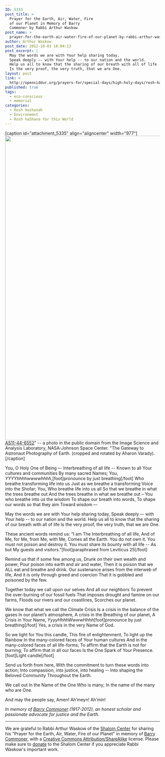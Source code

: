 ```yaml
---
ID: 5333
post_title: >
  Prayer for the Earth, Air, Water, Fire
  of our Planet in Memory of Barry
  Commoner by Rabbi Arthur Waskow
post_name: >
  prayer-for-the-earth-air-water-fire-of-our-planet-by-rabbi-arthur-waskow
author: Arthur Waskow
post_date: 2012-10-03 18:04:13
post_excerpt: |
  May the words we are with Your help sharing today,
  Speak deeply –- with Your help -- to our nation and the world.
  Help us all to know that the sharing of our breath with all of life
  Is the very proof, the very truth, that we are One.
layout: post
link: >
  http://opensiddur.org/prayers-for/special-days/high-holy-days/rosh-hashanah/prayer-for-the-earth-air-water-fire-of-our-planet-by-rabbi-arthur-waskow/
published: true
tags:
  - eco-conscious
  - memorial
categories:
  - Rosh Hashanah
  - Environment
  - Rosh haShana for this World
---
```

[caption id="attachment_5335" align="aligncenter" width="977"]<img src="http://opensiddur.org/wp-content/uploads/2012/10/AS11-44-6552-crop.jpg" alt="" title="AS11-44-6552 (crop) by NASA" width="977" height="992" class="size-full wp-image-5335" /> <a href="http://commons.wikimedia.org/wiki/File:AS11-44-6552.jpg">AS11-44-6552</a>" -- a photo in the public domain from the Image Science and Analysis Laboratory, NASA-Johnson Space Center. "The Gateway to Astronaut Photography of Earth. (cropped and rotated by Aharon Varady).[/caption]

You, O Holy One of Being –-
Interbreathing of all life  --
Known to all Your cultures and communities
By many sacred Names;
You, <em>YYYYhhhhwwwwhhhh</em>,[foot]pronounce by just breathing[/foot]
Who breathe transforming life into us
Just as we breathe a transforming Voice into the Shofar;
You, Who breathe life into us all
So that we breathe in what the trees breathe out
And the trees breathe in what we breathe out –
You who breathe into us the wisdom
To shape our breath into words,
To shape our words so that they aim
Toward wisdom –-
 
May the words we are with Your help sharing today,
Speak deeply –- with Your help -- to our nation and the world.
Help us all to know that the sharing of our breath with all of life
Is the very proof, the very truth, that we are One.
 
These ancient words remind us:
“I am The Interbreathing of all life,
And of Me, for Me, from Me, with Me,
Comes all the Earth.
You do not own it.
You must not poison and destroy it.
You must share its bounty with all life   --
As but My guests and visitors.”[foot]paraphrased from Leviticus 25[/foot]

Remind us that if some few among us,
Drunk on their own wealth and power,
Pour poison into earth and air and water,
Then it is poison that we ALL eat and breathe and drink.
Our sustenance arises from the interweb of life,
And it is only through greed and coercion
That it is gobbled and poisoned by the few.
 
Together today we call upon our selves
And all our neighbors
To prevent the over-burning of our fossil fuels
That imposes drought and famine on our farms,
Floods our rivers and our coastlines,
Scorches our planet.
 
We know that what we call the Climate Crisis
Is a crisis in the balance of the gases
In our planet’s atmosphere,
A crisis in the Breathing of our planet,
A Crisis in Your Name,
<em>YyyyHhhhWwwwHhhh</em>[foot]pronounce by just breathing[/foot]
Yes, a crisis in the very Name of God.
 
So we light for You this candle,
This fire of enlightenment,
To light up the Rainbow
In the many-colored faces of Your human cultures
And in the many-colored faces of all life-forms;
To affirm that the Earth is not for burning;
To affirm that in all our faces
Is the One Spark of Your Presence. [foot]Light candle[/foot]
 
Send us forth from here,
With the commitment to turn these words into action;
Into compassion, into justice, into healing --
Into shaping the Beloved Community
Throughout the Earth.

We call out
In the Name of the One Who is many;
In the name of the many who are One.
 
And may the people say, Amen! Ah’meyn! Ah’min!

<em>In memory of <a href="http://en.wikipedia.org/wiki/Barry_Commoner">Barry Commoner</a> (1917-2012), an honest scholar and passionate advocate for justice and the Earth.</em>

<hr />
We are grateful to Rabbi Arthur Waskow of the <a href="http://www.theshalomcenter.org">Shalom Center</a> for sharing his "Prayer for the Earth, Air, Water, Fire of our Planet" in memory of <a href="http://en.wikipedia.org/wiki/Barry_Commoner">Barry Commoner</a>, with a <a href="http://creativecommons.org/licenses/by-sa/3.0/">Creative Commons Attribution/ShareAlike</a> license. Please make sure to <a href="https://theshalomcenter.org/civicrm/contribute/transact?reset=1&id=1">donate</a> to the Shalom Center if you appreciate Rabbi Waskow's important work.